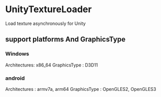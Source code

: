 # UnityTextureLoader

Load texture asynchronously for Unity

## support platforms And GraphicsType

### Windows
  Architectures: x86_64
  GraphicsType : D3D11

### android
  Architectures : armv7a, arm64
  GraphicsType : OpenGLES2, OpenGLES3
  
